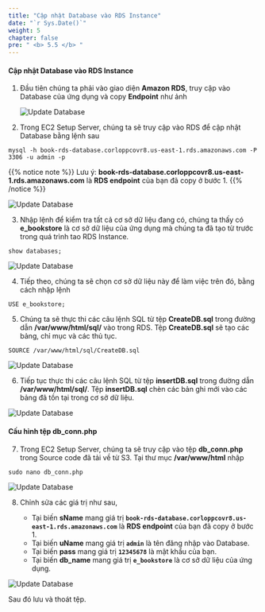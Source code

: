 ```yaml
---
title: "Cập nhật Database vào RDS Instance"
date: "`r Sys.Date()`"
weight: 5
chapter: false
pre: " <b> 5.5 </b> "
---
```


#### Cập nhật Database vào RDS Instance

1. Đầu tiên chúng ta phải vào giao diện **Amazon RDS**, truy cập vào Database của ứng dụng và copy **Endpoint** như ảnh

   ![Update Database](/images/5-SetupEc2ServerAndEFS/5.5-UpdateDBtoRDSInstance/0001-update-db.png?featherlight=false&width=90pc)

2. Trong EC2 Setup Server, chúng ta sẽ truy cập vào RDS để cập nhật Database bằng lệnh sau

```
mysql -h book-rds-database.corloppcovr8.us-east-1.rds.amazonaws.com -P 3306 -u admin -p
```

{{% notice note %}}
Lưu ý: **book-rds-database.corloppcovr8.us-east-1.rds.amazonaws.com** là **RDS endpoint** của bạn đã copy ở bước 1.
{{% /notice %}}

![Update Database](/images/5-SetupEc2ServerAndEFS/5.5-UpdateDBtoRDSInstance/0002-update-db.png?featherlight=false&width=90pc)

3. Nhập lệnh để kiểm tra tất cả cơ sở dữ liệu đang có, chúng ta thấy có **e_bookstore** là cơ sở dữ liệu của ứng dụng mà chúng ta đã tạo từ trước trong quá trình tao RDS Instance.

```
show databases;
```

![Update Database](/images/5-SetupEc2ServerAndEFS/5.5-UpdateDBtoRDSInstance/0003-update-db.png?featherlight=false&width=90pc)

4. Tiếp theo, chúng ta sẽ chọn cơ sở dữ liệu này để làm việc trên đó, bằng cách nhập lệnh

```
USE e_bookstore;
```

5. Chúng ta sẽ thực thi các câu lệnh SQL từ tệp **CreateDB.sql** trong đường dẫn **/var/www/html/sql/** vào trong RDS. Tệp **CreateDB.sql** sẽ tạo các bảng, chỉ mục và các thủ tục.

```
SOURCE /var/www/html/sql/CreateDB.sql
```

![Update Database](/images/5-SetupEc2ServerAndEFS/5.5-UpdateDBtoRDSInstance/0005-update-db.png?featherlight=false&width=90pc)

6. Tiếp tục thực thi các câu lệnh SQL từ tệp **insertDB.sql** trong đường dẫn **/var/www/html/sql/**. Tệp **insertDB.sql** chèn các bản ghi mới vào các bảng đã tồn tại trong cơ sở dữ liệu.

![Update Database](/images/5-SetupEc2ServerAndEFS/5.5-UpdateDBtoRDSInstance/0006-update-db.png?featherlight=false&width=90pc)

#### Cấu hình tệp db_conn.php

7. Trong EC2 Setup Server, chúng ta sẽ truy cập vào tệp **db_conn.php** trong Source code đã tải về từ S3. Tại thư mục **/var/www/html** nhập

```
sudo nano db_conn.php
```

![Update Database](/images/5-SetupEc2ServerAndEFS/5.5-UpdateDBtoRDSInstance/0007-update-db.png?featherlight=false&width=90pc)

8. Chỉnh sửa các giá trị như sau,

   - Tại biến **sName** mang giá trị **`book-rds-database.corloppcovr8.us-east-1.rds.amazonaws.com`** là **RDS endpoint** của bạn đã copy ở bước 1.
   - Tại biến **uName** mang giá trị **`admin`** là tên đăng nhập vào Database.
   - Tại biến **pass** mang giá trị **`12345678`** là mật khẩu của bạn.
   - Tại biến **db_name** mang giá trị **`e_bookstore`** là cơ sở dữ liệu của ứng dụng.

![Update Database](/images/5-SetupEc2ServerAndEFS/5.5-UpdateDBtoRDSInstance/0008-update-db.png?featherlight=false&width=90pc)

Sau đó lưu và thoát tệp.
